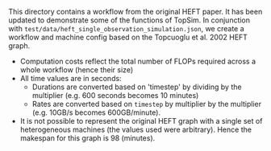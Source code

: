 This directory contains a workflow from the original HEFT paper. It has been updated to demonstrate some of the functions of TopSim. In conjunction with `test/data/heft_single_observation_simulation.json`, we create a workflow and machine config based on the Topcuoglu et al. 2002 HEFT graph.

- Computation costs reflect the total number of FLOPs required across a whole workflow (hence their size)
- All time values are in seconds:
    * Durations are converted based on 'timestep' by dividing by the multiplier (e.g. 600 seconds becomes 10 minutes)
    * Rates are converted based on `timestep` by multiplier by the multiplier (e.g. 10GB/s becomes 600GB/minute). 
- It is not possible to represent the original HEFT graph with a single set of heterogeneous machines (the values used were arbitrary). Hence the makespan for this graph is 98 (minutes). 